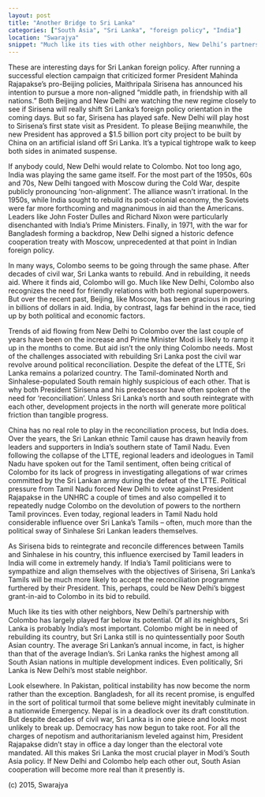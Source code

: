 ```yaml
---
layout: post
title: "Another Bridge to Sri Lanka"
categories: ["South Asia", "Sri Lanka", "foreign policy", "India"]
location: "Swarajya"
snippet: "Much like its ties with other neighbors, New Delhi’s partnership with Colombo has largely played far below its potential. Of all its neighbors, Sri Lanka is probably India’s most important. Even politically, Sri Lanka is New Delhi’s most stable neighbor. (Published in Swarajya)"
---
```


These are interesting days for Sri Lankan foreign policy. After running a successful election campaign that criticized former President Mahinda Rajapakse’s pro-Beijing policies, Maithripala Sirisena has announced his intention to pursue a more non-aligned “middle path, in friendship with all nations.” Both Beijing and New Delhi are watching the new regime closely to see if Sirisena will really shift Sri Lanka’s foreign policy orientation in the coming days. But so far, Sirisena has played safe. New Delhi will play host to Sirisena’s first state visit as President. To please Beijing meanwhile, the new President has approved a $1.5 billion port city project to be built by China on an artificial island off Sri Lanka. It’s a typical tightrope walk to keep both sides in animated suspense.

If anybody could, New Delhi would relate to Colombo. Not too long ago, India was playing the same game itself. For the most part of the 1950s, 60s and 70s, New Delhi tangoed with Moscow during the Cold War, despite publicly pronouncing ‘non-alignment’. The alliance wasn’t irrational. In the 1950s, while India sought to rebuild its post-colonial economy, the Soviets were far more forthcoming and magnanimous in aid than the Americans. Leaders like John Foster Dulles and Richard Nixon were particularly disenchanted with India’s Prime Ministers. Finally, in 1971, with the war for Bangladesh forming a backdrop, New Delhi signed a historic defence cooperation treaty with Moscow, unprecedented at that point in Indian foreign policy.

In many ways, Colombo seems to be going through the same phase. After decades of civil war, Sri Lanka wants to rebuild. And in rebuilding, it needs aid. Where it finds aid, Colombo will go. Much like New Delhi, Colombo also recognizes the need for friendly relations with both regional superpowers. But over the recent past, Beijing, like Moscow, has been gracious in pouring in billions of dollars in aid. India, by contrast, lags far behind in the race, tied up by both political and economic factors.

Trends of aid flowing from New Delhi to Colombo over the last couple of years have been on the increase and Prime Minister Modi is likely to ramp it up in the months to come. But aid isn’t the only thing Colombo needs. Most of the challenges associated with rebuilding Sri Lanka post the civil war revolve around political reconciliation. Despite the defeat of the LTTE, Sri Lanka remains a polarized country. The Tamil-dominated North and Sinhalese-populated South remain highly suspicious of each other. That is why both President Sirisena and his predecessor have often spoken of the need for ‘reconciliation’. Unless Sri Lanka’s north and south reintegrate with each other, development projects in the north will generate more political friction than tangible progress.

China has no real role to play in the reconciliation process, but India does. Over the years, the Sri Lankan ethnic Tamil cause has drawn heavily from leaders and supporters in India’s southern state of Tamil Nadu. Even following the collapse of the LTTE, regional leaders and ideologues in Tamil Nadu have spoken out for the Tamil sentiment, often being critical of Colombo for its lack of progress in investigating allegations of war crimes committed by the Sri Lankan army during the defeat of the LTTE. Political pressure from Tamil Nadu forced New Delhi to vote against President Rajapakse in the UNHRC a couple of times and also compelled it to repeatedly nudge Colombo on the devolution of powers to the northern Tamil provinces. Even today, regional leaders in Tamil Nadu hold considerable influence over Sri Lanka’s Tamils – often, much more than the political sway of Sinhalese Sri Lankan leaders themselves.

As Sirisena bids to reintegrate and reconcile differences between Tamils and Sinhalese in his country, this influence exercised by Tamil leaders in India will come in extremely handy. If India’s Tamil politicians were to sympathize and align themselves with the objectives of Sirisena, Sri Lanka’s Tamils will be much more likely to accept the reconciliation programme furthered by their President. This, perhaps, could be New Delhi’s biggest grant-in-aid to Colombo in its bid to rebuild.

Much like its ties with other neighbors, New Delhi’s partnership with Colombo has largely played far below its potential. Of all its neighbors, Sri Lanka is probably India’s most important. Colombo might be in need of rebuilding its country, but Sri Lanka still is no quintessentially poor South Asian country. The average Sri Lankan’s annual income, in fact, is higher than that of the average Indian’s. Sri Lanka ranks the highest among all South Asian nations in multiple development indices. Even politically, Sri Lanka is New Delhi’s most stable neighbor.

Look elsewhere. In Pakistan, political instability has now become the norm rather than the exception. Bangladesh, for all its recent promise, is engulfed in the sort of political turmoil that some believe might inevitably culminate in a nationwide Emergency. Nepal is in a deadlock over its draft constitution. But despite decades of civil war, Sri Lanka is in one piece and looks most unlikely to break up. Democracy has now begun to take root. For all the charges of nepotism and authoritarianism leveled against him, President Rajapakse didn’t stay in office a day longer than the electoral vote mandated. All this makes Sri Lanka the most crucial player in Modi’s South Asia policy. If New Delhi and Colombo help each other out, South Asian cooperation will become more real than it presently is.

(c) 2015, Swarajya
